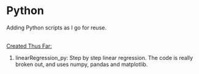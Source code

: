 # Python
Adding Python scripts as I go for reuse.
<br /><br />

<u>Created Thus Far:</u> <br />
1. linearRegression_py: Step by step linear regression. The code is really broken out, and uses numpy, pandas and matplotlib.<br />





